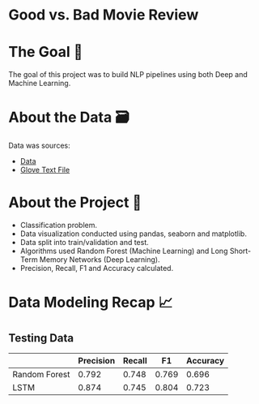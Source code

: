 # Good vs. Bad Movie Review

# The Goal :pushpin:
The goal of this project was to build NLP pipelines using both Deep and Machine Learning.

# About the Data :card_file_box:
Data was sources:
- [Data](https://www.kaggle.com/stefanoleone992/rotten-tomatoes-movies-and-critic-reviews-dataset)
- [Glove Text File](https://www.kaggle.com/bertcarremans/glovetwitter27b100dtxt)

# About the Project :open_file_folder:
- Classification problem.
- Data visualization conducted using pandas, seaborn and matplotlib.
- Data split into train/validation and test.
- Algorithms used Random Forest (Machine Learning) and Long Short-Term Memory Networks (Deep Learning).
- Precision, Recall, F1 and Accuracy calculated.

# Data Modeling Recap :chart_with_upwards_trend:
## Testing Data
|  | Precision | Recall| F1 | Accuracy |
| --- | ----------- | ----- | ----- | ----- |
| Random Forest | 0.792 | 0.748| 0.769 | 0.696 |
| LSTM | 0.874 | 0.745 | 0.804 | 0.723 |